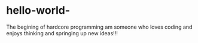 # hello-world-
The begining of hardcore programming
am someone who loves coding and enjoys thinking and springing up new ideas!!!
